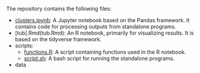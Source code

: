 The repository contains the following files:
- [clusters.ipynb](clusters.ipynb): A Jupyter notebook based on the Pandas framework. It contains code for processing outputs from standalone programs.
- [tub].Rmd(tub.Rmd): An R notebook, primarily for visualizing results. It is based on the tidyverse framework.
- scripts:
  - [functions.R](scripts/functions.R): A script containing functions used in the R notebook.
  - [script.sh](scripts/script.sh): A bash script for running the standalone programs.
- data

